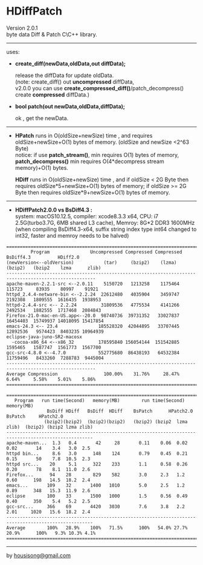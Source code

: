 **HDiffPatch**
================
Version 2.0.1   
byte data Diff & Patch  C\C++ library.  

---
uses:

*  **create_diff(newData,oldData,out diffData);**
  
   release the diffData for update oldData.  
   (note: create_diff() out **uncompressed** diffData,   
    v2.0.0 you can use **create_compressed_diff()**/patch_decompress() create **compressed** diffData.)   
  
*  **bool patch(out newData,oldData,diffData);**
  
   ok , get the newData. 
  

---
*  **HPatch** runs in O(oldSize+newSize) time , and requires oldSize+newSize+O(1) bytes of memory. (oldSize and newSize \<2^63 Byte)     
    notice: if use **patch_stream()**, min requires O(1) bytes of memory,   
     **patch_decompress()** min requires O(4*decompress stream memory)+O(1) bytes.   
            
   **HDiff** runs in O(oldSize+newSize) time , and if oldSize \< 2G Byte then requires oldSize\*5+newSize+O(1) bytes of memory; if oldSize \>= 2G Byte then requires oldSize\*9+newSize+O(1) bytes of memory.    
  
---
*  **HDiffPatch2.0.0 vs  BsDiff4.3 :**   
system: macOS10.12.5, compiler: xcode8.3.3 x64, CPU: i7 2.5G(turbo3.7G, 6MB shared L3 cache), Memroy: 8G*2 DDR3 1600MHz   
(when compiling BsDiff4.3-x64, suffix string index type int64 changed to int32, faster and memroy needs to be halved)   
```
=======================================================================================================
         Program               Uncompressed Compressed Compressed BsDiff4.3          HDiff2.0
(newVersion<--oldVersion)           (tar)     (bzip2)    (lzma)    (bzip2)   (bzip2    lzma      zlib)
-------------------------------------------------------------------------------------------------------
apache-maven-2.2.1-src <--2.0.11    5150720   1213258    1175464    115723     83935    80997    91921
httpd_2.4.4-netware-bin <--2.2.24  22612480   4035904    3459747   2192308   1809555  1616435  1938953
httpd-2.4.4-src <-- 2.2.24         31809536   4775534    4141266   2492534   1882555  1717468  2084843
Firefox-21.0-mac-en-US.app<--20.0  98740736  39731352   33027837  16454403  15749937 14018095 15417854
emacs-24.3 <-- 23.4               185528320  42044895   33707445  12892536   9574423  8403235 10964939
eclipse-java-juno-SR2-macosx
  -cocoa-x86_64 <--x86_32         178595840 156054144  151542885   1595465   1587747  1561773  1567700
gcc-src-4.8.0 <--4.7.0            552775680  86438193   64532384  11759496   8433260  7288783  9445004
-------------------------------------------------------------------------------------------------------
Average Compression                 100.00%    31.76%     28.47%     6.64%     5.58%    5.01%    5.86%
=======================================================================================================

======================================================================================================
   Program   run time(Second)   memory(MB)        run time(Second)               memory(MB)
               BsDiff HDiff   BsDiff  HDiff    BsPatch      HPatch2.0       BsPatch     HPatch2.0
              (bzip2)(bzip2)  (bzip2)(bzip2)   (bzip2) (bzip2  lzma  zlib)  (bzip2) (bzip2 lzma zlib)
------------------------------------------------------------------------------------------------------
apache-maven...  1.3   0.4       42     28       0.11    0.06  0.02  0.02       14    3.4   3.0  2.5
httpd bin...     8.6   3.0      148    124       0.79    0.45  0.21  0.15       50    7.8  10.5  2.3
httpd src...    20     5.1      322    233       1.1     0.58  0.26  0.20       78    8.1  11.0  2.6
Firefox...      94    28        829    582       3.0     2.3   1.2   0.60      198   14.5  18.2  2.4
emacs...       109    32       1400   1010       5.0     2.5   1.2   0.89      348   15.3  11.9  2.6
eclipse        100    33       1500   1000       1.5     0.56  0.49  0.40      350    5.4   5.2  2.5
gcc-src...     366    69       4420   3030       7.6     3.8   2.2   2.01     1020   15.6  18.2  2.4
------------------------------------------------------------------------------------------------------
Average        100%   28.9%    100%   71.5%      100%   54.0% 27.7% 20.9%      100%   9.3% 10.3% 4.1%
======================================================================================================
```
  
---
by housisong@gmail.com  

